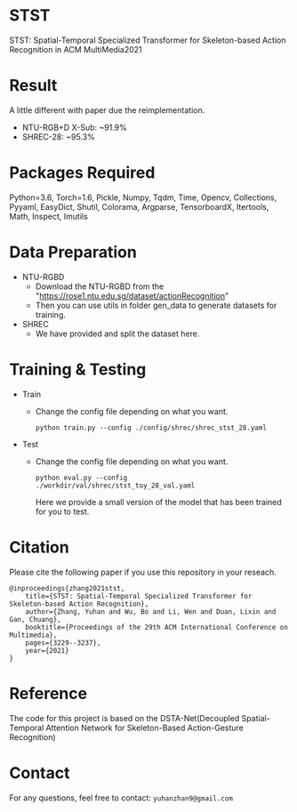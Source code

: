 # STST
STST: Spatial-Temporal Specialized Transformer for Skeleton-based Action Recognition in ACM MultiMedia2021


# Result
A little different with paper due the reimplementation.

 - NTU-RGB+D X-Sub: ~91.9%
 - SHREC-28: ~95.3%

# Packages Required
Python=3.6, Torch=1.6, Pickle, Numpy, Tqdm, Time, Opencv, Collections, Pyyaml, EasyDict, Shutil, Colorama, Argparse, TensorboardX, Itertools, Math, Inspect, Imutils

# Data Preparation

 - NTU-RGBD
    - Download the NTU-RGBD from the "https://rose1.ntu.edu.sg/dataset/actionRecognition"
    - Then you can use utils in folder gen_data to generate datasets for training.
 - SHREC
    - We have provided and split the dataset here.

# Training & Testing

- Train 
  - Change the config file depending on what you want.

    `python train.py --config ./config/shrec/shrec_stst_28.yaml`
- Test
  - Change the config file depending on what you want.
  
    `python eval.py --config ./workdir/val/shrec/stst_toy_28_val.yaml` 
  
     Here we provide a small version of the model that has been trained for you to test.

     
# Citation
Please cite the following paper if you use this repository in your reseach.

    @inproceedings{zhang2021stst,
        title={STST: Spatial-Temporal Specialized Transformer for Skeleton-based Action Recognition},
        author={Zhang, Yuhan and Wu, Bo and Li, Wen and Duan, Lixin and Gan, Chuang},
        booktitle={Proceedings of the 29th ACM International Conference on Multimedia},
        pages={3229--3237},
        year={2021}
    }
# Reference
The code for this project is based on the DSTA-Net(Decoupled Spatial-Temporal Attention Network for Skeleton-Based Action-Gesture Recognition)

# Contact
For any questions, feel free to contact: `yuhanzhan9@gmail.com`